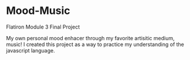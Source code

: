 # Mood-Music
Flatiron Module 3 Final Project

My own personal mood enhacer through my favorite artisitic medium, music! 
I created this project as a way to practice my understanding of the javascript language.
